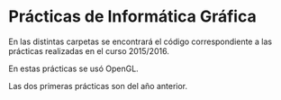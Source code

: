 # Prácticas de Informática Gráfica

En las distintas carpetas se encontrará el código correspondiente a las prácticas realizadas en el curso 2015/2016.

En estas prácticas se usó OpenGL.

Las dos primeras prácticas son del año anterior.

